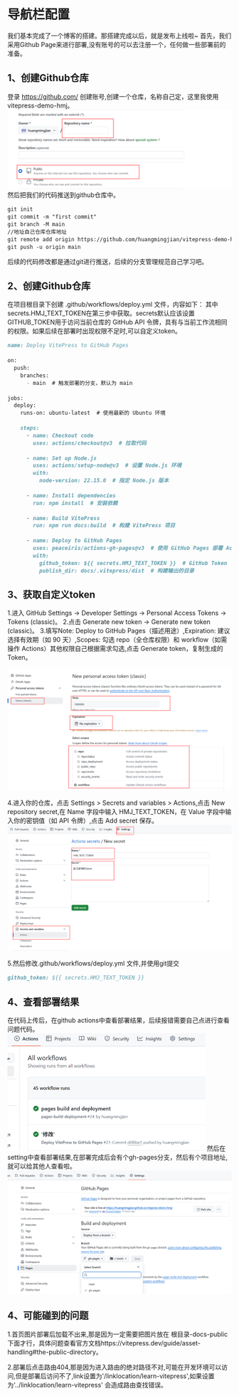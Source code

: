 # 导航栏配置
我们基本完成了一个博客的搭建。那搭建完成以后，就是发布上线啦~
首先，我们采用Github Page来进行部署,没有账号的可以去注册一个，任何做一些部署前的准备。
## 1、创建Github仓库
登录 https://github.com/ 创建账号,创建一个仓库，名称自己定，这里我使用 vitepress-demo-hmj。
<img src="../image/github1.png"  style="zoom:50%;" />
然后把我们的代码推送到github仓库中。
```md
git init
git commit -m "first commit"
git branch -M main
//地址自己仓库仓库地址
git remote add origin https://github.com/huangmingjian/vitepress-demo-hmj.git
git push -u origin main
```
后续的代码修改都是通过git进行推送，后续的分支管理规范自己学习吧。

## 2、创建Github仓库
在项目根目录下创建 .github/workflows/deploy.yml 文件，内容如下：
其中secrets.HMJ_TEXT_TOKEN在第三步中获取。secrets默认应该设置GITHUB_TOKEN用于访问当前仓库的 GitHub API 令牌，具有与当前工作流相同的权限。如果后续在部署时出现权限不足时,可以自定义token。
```md
name: Deploy VitePress to GitHub Pages

on:
  push:
    branches:
      - main  # 触发部署的分支，默认为 main

jobs:
  deploy:
    runs-on: ubuntu-latest  # 使用最新的 Ubuntu 环境

    steps:
      - name: Checkout code
        uses: actions/checkout@v3  # 拉取代码

      - name: Set up Node.js
        uses: actions/setup-node@v3  # 设置 Node.js 环境
        with:
          node-version: 22.15.0  # 指定 Node.js 版本

      - name: Install dependencies
        run: npm install  # 安装依赖

      - name: Build VitePress
        run: npm run docs:build  # 构建 VitePress 项目

      - name: Deploy to GitHub Pages
        uses: peaceiris/actions-gh-pages@v3  # 使用 GitHub Pages 部署 Action
        with:
          github_token: ${{ secrets.HMJ_TEXT_TOKEN }}  # GitHub Token
          publish_dir: docs/.vitepress/dist  # 构建输出的目录
```
## 3、获取自定义token
1.进入 GitHub Settings → Developer Settings → Personal Access Tokens → Tokens (classic)。
2.点击 Generate new token → Generate new token (classic)。
3.填写Note: Deploy to GitHub Pages（描述用途）,Expiration: 建议选择有效期（如 90 天）,Scopes: 勾选 repo（全仓库权限）和 workflow（如需操作 Actions）其他权限自己根据需求勾选,点击 Generate token，复制生成的 Token。

<img src="../image/github2.png"  style="zoom:50%;" />

4.进入你的仓库，点击 Settings > Secrets and variables > Actions,点击 New repository secret,在 Name 字段中输入 HMJ_TEXT_TOKEN，在 Value 字段中输入你的密钥值（如 API 令牌）,点击 Add secret 保存。
<img src="../image/github3.png"  style="zoom:50%;" />

5.然后修改.github/workflows/deploy.yml 文件,并使用git提交
```md
github_token: ${{ secrets.HMJ_TEXT_TOKEN }} 
```
## 4、查看部署结果
在代码上传后，在github actions中查看部署结果，后续报错需要自己点进行查看问题代码。
<img src="../image/github4.png"  style="zoom:50%;" />
然后在setting中查看部署结果,在部署完成后会有个gh-pages分支，然后有个项目地址,就可以给其他人查看啦。
<img src="../image/github5.png"  style="zoom:50%;" />

## 4、可能碰到的问题
1.首页图片部署后加载不出来,那是因为一定需要把图片放在 根目录-docs-public下面才行，具体问题查看官方文档https://vitepress.dev/guide/asset-handling#the-public-directory。

2.部署后点击路由404,那是因为进入路由的绝对路径不对,可能在开发环境可以访问,但是部署后访问不了,link设置为'/linklocation/learn-vitepress',如果设置为'../linklocation/learn-vitepress' 会造成路由查找错误。

